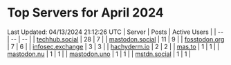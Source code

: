 # Top Servers for April 2024
Last Updated: 04/13/2024 21:12:26 UTC
| Server | Posts | Active Users |
| -- | -- | -- |
| [techhub.social](https://techhub.social/tags/PowerShell) | 28 | 7 |
| [mastodon.social](https://mastodon.social/tags/PowerShell) | 11 | 9 |
| [fosstodon.org](https://fosstodon.org/tags/PowerShell) | 7 | 6 |
| [infosec.exchange](https://infosec.exchange/tags/PowerShell) | 3 | 3 |
| [hachyderm.io](https://hachyderm.io/tags/PowerShell) | 2 | 2 |
| [mas.to](https://mas.to/tags/PowerShell) | 1 | 1 |
| [mastodon.nu](https://mastodon.nu/tags/PowerShell) | 1 | 1 |
| [mastodon.uno](https://mastodon.uno/tags/PowerShell) | 1 | 1 |
| [mstdn.social](https://mstdn.social/tags/PowerShell) | 1 | 1 |
